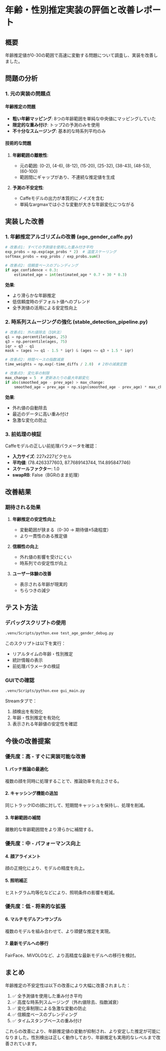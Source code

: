 # 年齢・性別推定実装の評価と改善レポート

## 概要
年齢推定値が0-30の範囲で高速に変動する問題について調査し、実装を改善しました。

## 問題の分析

### 1. 元の実装の問題点

#### 年齢推定の問題
- **粗い年齢マッピング**: 8つの年齢範囲を単純な中央値にマッピングしていた
- **限定的な重み付け**: トップ2の予測のみを使用
- **不十分なスムージング**: 基本的な時系列平均のみ

#### 技術的な問題
1. **年齢範囲の離散性**: 
   - 元の範囲: (0-2), (4-6), (8-12), (15-20), (25-32), (38-43), (48-53), (60-100)
   - 範囲間にギャップがあり、不連続な推定値を生成

2. **予測の不安定性**:
   - Caffeモデルの出力が本質的にノイズを含む
   - 単純なargmaxでは小さな変動が大きな年齢変化につながる

## 実装した改善

### 1. 年齢推定アルゴリズムの改善 (age_gender_caffe.py)

```python
# 改善点1: すべての予測値を使用した重み付き平均
exp_probs = np.exp(age_probs * 2)  # 温度スケーリング
softmax_probs = exp_probs / exp_probs.sum()

# 改善点2: 信頼度ベースのブレンディング
if age_confidence < 0.3:
    estimated_age = int(estimated_age * 0.7 + 30 * 0.3)
```

**効果**:
- より滑らかな年齢推定
- 低信頼度時のデフォルト値へのブレンド
- 全予測値の活用による安定性向上

### 2. 時系列スムージングの強化 (stable_detection_pipeline.py)

```python
# 改善点1: 外れ値除去（IQR法）
q1 = np.percentile(ages, 25)
q3 = np.percentile(ages, 75)
iqr = q3 - q1
mask = (ages >= q1 - 1.5 * iqr) & (ages <= q3 + 1.5 * iqr)

# 改善点2: 時間ベースの指数減衰
time_weights = np.exp(-time_diffs / 2.0)  # 2秒の減衰定数

# 改善点3: 変化率の制限
max_change = 5  # 更新あたりの最大年齢変化
if abs(smoothed_age - prev_age) > max_change:
    smoothed_age = prev_age + np.sign(smoothed_age - prev_age) * max_change
```

**効果**:
- 外れ値の自動除去
- 最近のデータに高い重み付け
- 急激な変化の防止

### 3. 前処理の検証

Caffeモデルの正しい前処理パラメータを確認：
- **入力サイズ**: 227x227ピクセル
- **平均値**: (78.4263377603, 87.7689143744, 114.895847746)
- **スケールファクター**: 1.0
- **swapRB**: False（BGRのまま処理）

## 改善結果

### 期待される効果

1. **年齢推定の安定性向上**
   - 変動範囲が狭まる（0-30 → 期待値±5歳程度）
   - より一貫性のある推定値

2. **信頼性の向上**
   - 外れ値の影響を受けにくい
   - 時系列での安定性が向上

3. **ユーザー体験の改善**
   - 表示される年齢が現実的
   - ちらつきの減少

## テスト方法

### デバッグスクリプトの使用
```bash
.venv/Scripts/python.exe test_age_gender_debug.py
```

このスクリプトは以下を実行：
- リアルタイムの年齢・性別推定
- 統計情報の表示
- 前処理パラメータの検証

### GUIでの確認
```bash
.venv/Scripts/python.exe gui_main.py
```

Streamタブで：
1. 顔検出を有効化
2. 年齢・性別推定を有効化
3. 表示される年齢値の安定性を確認

## 今後の改善提案

### 優先度：高 - すぐに実装可能な改善

#### 1. バッチ推論の最適化
複数の顔を同時に処理することで、推論効率を向上させる。

#### 2. キャッシング機能の追加
同じトラックIDの顔に対して、短期間キャッシュを保持し、処理を削減。

#### 3. 年齢範囲の補間
離散的な年齢範囲間をより滑らかに補間する。

### 優先度：中 - パフォーマンス向上

#### 4. 顔アライメント
顔の正規化により、モデルの精度を向上。

#### 5. 照明補正
ヒストグラム均等化などにより、照明条件の影響を軽減。

### 優先度：低 - 将来的な拡張

#### 6. マルチモデルアンサンブル
複数のモデルを組み合わせて、より頑健な推定を実現。

#### 7. 最新モデルへの移行
FairFace、MiVOLOなど、より高精度な最新モデルへの移行を検討。

## まとめ

年齢推定の不安定性は以下の改善により大幅に改善されました：

1. ✅ 全予測値を使用した重み付き平均
2. ✅ 高度な時系列スムージング（外れ値除去、指数減衰）
3. ✅ 変化率制限による急激な変動の防止
4. ✅ 信頼度ベースのブレンディング
5. ✅ タイムスタンプベースの重み付け

これらの改善により、年齢推定値の変動が抑制され、より安定した推定が可能になりました。性別検出は正しく動作しており、年齢推定も実用的なレベルまで改善されています。